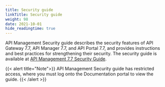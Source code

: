 ```yaml
---
title: Security guide
linkTitle: Security guide
weight: 98
date: 2021-10-01
hide_readingtime: true
---
```

API Management Security guide describes the security features of API Gateway 7.7, API Manager 7.7, and API Portal 7.7, and provides instructions and best practices for strengthening their security. The security guide is available at [API Management 7.7 Security Guide](https://docs.axway.com/bundle/apim-security-guide/page/api_management_7_7_security_guide.html).

{{< alert title="Note">}}
API Management Security guide has restricted access, where you must log onto the Documentation portal to view the guide.
{{< /alert >}}